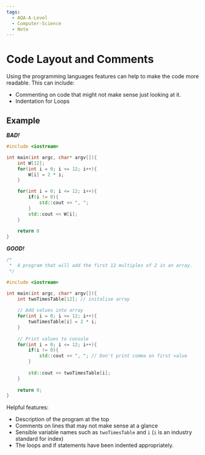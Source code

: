 ```yaml
---
tags:
  - AQA-A-Level
  - Computer-Science
  - Note
---
```

# Code Layout and Comments
Using the programming languages features can help to make the code more readable. This can include:
- Commenting on code that might not make sense just looking at it.
- Indentation for Loops

## Example
***BAD!***
```cpp
#include <iostream>

int main(int argc, char* argv[]){
	int W[12];
	for(int i = 0; i <= 12; i++){
		W[i] = 2 * i;
	}

	for(int i = 0; i <= 12; i++){
		if(i != 0){
			std::cout << ", ";
		}
		std::cout << W[i];
	}
	
	return 0
}
```

***GOOD!***
```cpp
/*
 *  A program that will add the first 12 multiples of 2 in an array.
 */

#include <iostream>

int main(int argc, char* argv[]){
	int twoTimesTable[12]; // initalise array
	
	// Add values into array
	for(int i = 0; i <= 12; i++){
		twoTimesTable[i] = 2 * i;
	}
	
	// Print values to console
	for(int i = 0; i <= 12; i++){
		if(i != 0){
			std::cout << ", "; // Don't print comma on first value
		}
		
		std::cout << twoTimesTable[i];
	}
	
	return 0;
}
```

Helpful features:
- Description of the program at the top
- Comments on lines that may not make sense at a glance
- Sensible variable names such as `twoTimesTable` and `i` (`i` is an industry standard for index)
- The loops and if statements have been indented appropriately.